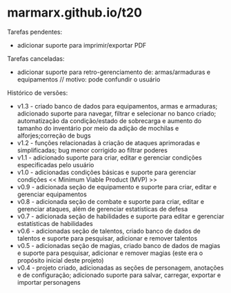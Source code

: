 # marmarx.github.io/t20

Tarefas pendentes:
- adicionar suporte para imprimir/exportar PDF

Tarefas canceladas:
- adicionar suporte para retro-gerenciamento de: armas/armaduras e equipamentos // motivo: pode confundir o usuário

Histórico de versões:<br>
- v1.3 - criado banco de dados para equipamentos, armas e armaduras; adicionado suporte para navegar, filtrar e selecionar no banco criado; automatização da condição/estado de sobrecarga e aumento do tamanho do inventário por meio da adição de mochilas e alforjes;correção de bugs
- v1.2 - funções relacionadas à criação de ataques aprimoradas e simplificadas; bug menor corrigido ao filtrar poderes
- v1.1 - adicionado suporte para criar, editar e gerenciar condições especificadas pelo usuário
- v1.0 - adicionadas condições básicas e suporte para gerenciar condições << Minimum Viable Product (MVP) >>
- v0.9 - adicionada seção de equipamento e suporte para criar, editar e gerenciar equipamentos
- v0.8 - adicionada seção de combate e suporte para criar, editar e gerenciar ataques, além de gerenciar estatísticas de defesa
- v0.7 - adicionada seção de habilidades e suporte para editar e gerenciar estatísticas de habilidades
- v0.6 - adicionadas seção de talentos, criado banco de dados de talentos e suporte para pesquisar, adicionar e remover talentos
- v0.5 - adicionadas seção de magias, criado banco de dados de magias e suporte para pesquisar, adicionar e remover magias (este era o propósito inicial deste projeto)
- v0.4 - projeto criado, adicionadas as seções de personagem, anotações e de configuração; adicionado suporte para salvar, carregar, exportar e importar personagens
